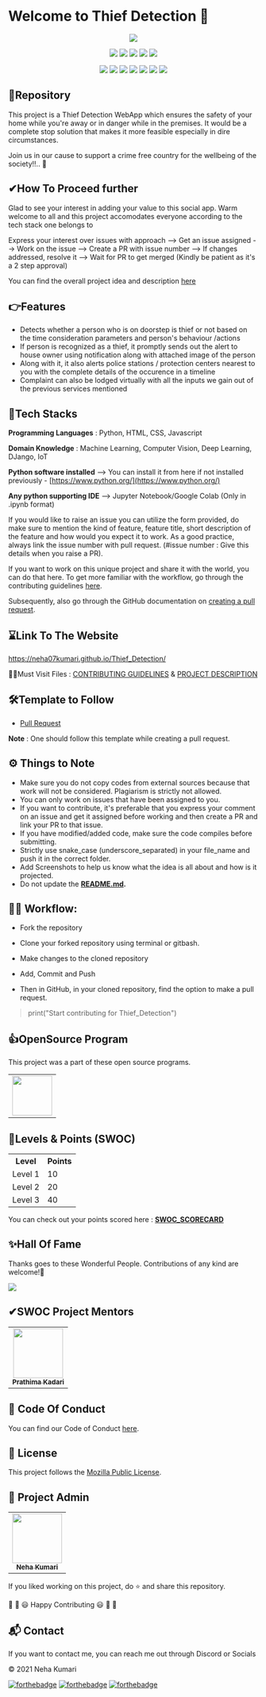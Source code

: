 # Welcome to Thief Detection 👋

<p align="center">
<img src="https://github.com/neha07kumari/Thief_Detection/tree/main/Readme_Assets/Thief-Detection.png"></a>
</p>

<p align="center">
<a href="https://github.com/prathimacode-hub"><img src="https://img.shields.io/badge/PRs-welcome-brightgreen.svg?style=flat&logo=github"></a> 
<a href="https://github.com/prathimacode-hub"><img src="https://img.shields.io/badge/Open%20Source-%F0%9F%A4%8D-Green"></a> 
<a href="https://github.com/prathimacode-hub"><img src="https://img.shields.io/static/v1.svg?label=Contributions&message=Welcome&color=0059b3&style=flat-square"></a>
<a href="https://github.com/prathimacode-hub/EcoFlex/graphs/contributors"><img src="https://img.shields.io/github/contributors-anon/neha07kumari/Thief_Detection"></a>
<a href="https://github.com/prathimacode-hub"><img src="https://img.shields.io/maintenance/yes/2021"></a>
</p> 

<p align="center">
<a href="https://github.com/neha07kumari/Thief_Detection/stargazers"><img src="https://badgen.net/github/stars/neha07kumari/Thief_Detection"></a>
<a href="https://github.com/neha07kumari/Thief_Detection/network/members"><img src="https://badgen.net/github/forks/neha07kumari/Thief_Detection"></a>
<a href="https://github.com/neha07kumari/Thief_Detection/issues"><img src="https://badgen.net/github/open-issues/neha07kumari/Thief_Detection"></a>
<a href="https://github.com/neha07kumari/Thief_Detection/issues?q=is%3Aissue+is%3Aclosed"><img src="https://badgen.net/github/closed-issues/neha07kumari/Thief_Detection"></a>
<a href="https://github.com/neha07kumari/Thief_Detection/pulls"><img src="https://badgen.net/github/prs/neha07kumari/Thief_Detection"></a>
<a href="https://github.com/neha07kumari/Thief_Detection/pulls"><img src="https://badgen.net/github/open-prs/neha07kumari/Thief_Detection"></a>
<a href="https://github.com/neha07kumari/Thief_Detection/pulls?q=is%3Apr+is%3Aclosed"><img src="https://badgen.net/github/closed-prs/neha07kumari/Thief_Detection"></a>
</p>


<h2>📌Repository</h2>

This project is a Thief Detection WebApp which ensures the safety of your home while you're away or in danger while in the premises. It would be a complete stop solution that makes it more feasible especially in dire circumstances.

Join us in our cause to support a crime free country for the wellbeing of the society!!.. 🚀 


<h2> ✔How To Proceed further</h2>

Glad to see your interest in adding your value to this social app. Warm welcome to all and this project accomodates everyone according to the tech stack one belongs to

Express your interest over issues with approach --> Get an issue assigned --> Work on the issue --> Create a PR with issue number --> If changes addressed, resolve it --> Wait for PR to get merged (Kindly be patient as it's a 2 step approval) 

You can find the overall project idea and description [here](https://github.com/neha07kumari/Thief_Detection/blob/main/.github/PROJECT_DESCRIPTION.md)


<h2> 👉Features</h2>

- Detects whether a person who is on doorstep is thief or not based on the time consideration parameters and person's behaviour /actions
- If person is recognized as a thief, it promptly sends out the alert to house owner using notification along with attached image of the person
- Along with it, it also alerts police stations / protection centers nearest to you with the complete details of the occurence in a timeline
- Complaint can also be lodged virtually with all the inputs we gain out of the previous services mentioned


<h2>🔑Tech Stacks</h2>

**Programming Languages** : Python, HTML, CSS, Javascript

**Domain Knowledge** : Machine Learning, Computer Vision, Deep Learning, DJango, IoT

**Python software installed** --> You can install it from here if not installed previously - [https://www.python.org/](https://www.python.org/)

**Any python supporting IDE** --> Jupyter Notebook/Google Colab (Only in .ipynb format)

If you would like to raise an issue you can utilize the form provided, do make sure to mention the kind of feature, feature title, short description of the feature and how would you expect it to work. As a good practice, always link the issue number with pull request. (#issue number : Give this details when you raise a PR).

If you want to work on this unique project and share it with the world, you can do that here. 
To get more familiar with the workflow, go through the contributing guidelines [here](https://github.com/neha07kumari/Thief_Detection/blob/main/CONTRIBUTING.md).

Subsequently, also go through the GitHub documentation on [creating a pull request](https://help.github.com/en/github/collaborating-with-issues-and-pull-requests/creating-a-pull-request).


<h2>⌛Link To The Website</h2>

https://neha07kumari.github.io/Thief_Detection/

🎇🎇Must Visit Files : [CONTRIBUTING GUIDELINES](https://github.com/neha07kumari/Thief_Detection/blob/main/CONTRIBUTING.md) & [PROJECT DESCRIPTION](https://github.com/neha07kumari/Thief_Detection/blob/main/.github/PROJECT_DESCRIPTION.md)


<h2>🛠Template to Follow</h2>

- [Pull Request](https://github.com/neha07kumari/Thief_Detection/blob/main/.github/pullrequest_template.md)

**Note** : One should follow this template while creating a pull request.


<h2>⚙️ Things to Note</h2>

* Make sure you do not copy codes from external sources because that work will not be considered. Plagiarism is strictly not allowed.
* You can only work on issues that have been assigned to you.
* If you want to contribute, it's preferable that you express your comment on an issue and get it assigned before working and then create a PR and link your PR to that issue.
* If you have modified/added code, make sure the code compiles before submitting.
* Strictly use snake_case (underscore_separated) in your file_name and push it in the correct folder.
* Add Screenshots to help us know what the idea is all about and how is it projected. 
* Do not update the **[README.md](https://github.com/neha07kumari/Thief_Detection/blob/main/README.md).**


<h2>👨‍💻 Workflow:</h2>

- Fork the repository

- Clone your forked repository using terminal or gitbash.

- Make changes to the cloned repository

- Add, Commit and Push

- Then in GitHub, in your cloned repository, find the option to make a pull request. 

> print("Start contributing for Thief_Detection")


<h2>👍OpenSource Program</h2>

This project was a part of these open source programs.

<table>
<tr>
 <td>
<a href="https://github.com/neha07kumari"><img src="https://github.com/neha07kumari/Thief_Detection/blob/main/Readme_Assets/Script%20Winter%20Of%20Code.jpg" width=80px height=80px /></a>
 </td>
</tr>
</table>


<h2>🙌Levels & Points (SWOC)</h2>

<table>
  <tr>
    <th>Level</th>
    <th>Points</th> 
  </tr>
  <tr>
    <td>Level 1</td>
    <td>10</td>
  </tr>
  <tr>
    <td>Level 2</td>
    <td>20</td>
  </tr>
  <tr>
    <td>Level 3</td>
    <td>40</td>
  </tr>
</table>

You can check out your points scored here : **[SWOC_SCORECARD](https://github.com/neha07kumari/Thief_Detection/blob/main/.github/SWOC_SCORECARD.md)** <br>


<h2>✨Hall Of Fame</h2>   

Thanks goes to these Wonderful People. Contributions of any kind are welcome!🚀 

<!-- ALL-CONTRIBUTORS-LIST:START - Do not remove or modify this section -->
<!-- prettier-ignore-start -->
<!-- markdownlint-disable -->

<a href="https://github.com/neha07kumari/Thief_Detection/graphs/contributors">
  <img src="https://contrib.rocks/image?repo=neha07kumari/Thief_Detection" />
</a>

<!-- markdownlint-enable -->
<!-- prettier-ignore-end -->
<!-- ALL-CONTRIBUTORS-LIST:END -->


<h2>✔SWOC Project Mentors</h2>

<table>
  <tr>
<td align="center"><a href="https://github.com/prathimacode-hub"><img src="https://avatars.githubusercontent.com/u/74645302?v=4" width="100px;" alt=""/><br /><sub><b>Prathima Kadari</b></sub></a></td>   
  </tr>
</table>


<h2>📜 Code Of Conduct</h2>

You can find our Code of Conduct [here](https://github.com/neha07kumari/Thief_Detection/blob/main/CODE_OF_CONDUCT.md).


<h2>📝 License</h2>  

This project follows the [Mozilla Public License](https://github.com/neha07kumari/Thief_Detection/blob/main/LICENSE).


<h2>🙂 Project Admin</h2>

<table>
  <tr>
<td align="center"><a href="https://github.com/neha07kumari"><img src="https://avatars.githubusercontent.com/u/47255445?v=4" width="100px;" alt=""/><br /><sub><b>Neha Kumari</b></sub></a></td>   
  </tr>
</table>


If you liked working on this project, do ⭐ and share this repository.

🎉 🎊 😃 Happy Contributing 😃 🎊 🎉


<h2>📬 Contact</h2>

If you want to contact me, you can reach me out through Discord or Socials


© 2021 Neha Kumari


[![forthebadge](https://forthebadge.com/images/badges/built-with-love.svg)](https://forthebadge.com) [![forthebadge](https://forthebadge.com/images/badges/built-by-developers.svg)](https://forthebadge.com) [![forthebadge](https://forthebadge.com/images/badges/built-with-swag.svg)](https://forthebadge.com) 
